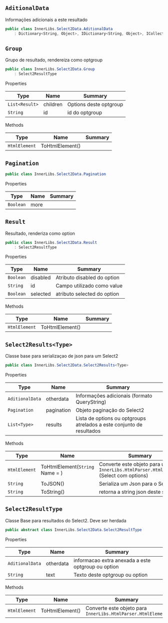 ## `AditionalData`

Informações adicionais a este resultado
```csharp
public class InnerLibs.Select2Data.AditionalData
    : Dictionary<String, Object>, IDictionary<String, Object>, ICollection<KeyValuePair<String, Object>>, IEnumerable<KeyValuePair<String, Object>>, IEnumerable, IDictionary, ICollection, IReadOnlyDictionary<String, Object>, IReadOnlyCollection<KeyValuePair<String, Object>>, ISerializable, IDeserializationCallback

```

## `Group`

Grupo de resultado, rendereiza como optgroup
```csharp
public class InnerLibs.Select2Data.Group
    : Select2ResultType

```

Properties

| Type | Name | Summary | 
| --- | --- | --- | 
| `List<Result>` | children | Options deste optgroup | 
| `String` | id | id do optgroup | 


Methods

| Type | Name | Summary | 
| --- | --- | --- | 
| `HtmlElement` | ToHtmlElement() |  | 


## `Pagination`

```csharp
public class InnerLibs.Select2Data.Pagination

```

Properties

| Type | Name | Summary | 
| --- | --- | --- | 
| `Boolean` | more |  | 


## `Result`

Resultado, renderiza como option
```csharp
public class InnerLibs.Select2Data.Result
    : Select2ResultType

```

Properties

| Type | Name | Summary | 
| --- | --- | --- | 
| `Boolean` | disabled | Atributo disabled do option | 
| `String` | id | Campo utilizado como value | 
| `Boolean` | selected | atributo selected do option | 


Methods

| Type | Name | Summary | 
| --- | --- | --- | 
| `HtmlElement` | ToHtmlElement() |  | 


## `Select2Results<Type>`

Classe base para serializaçao de json para um Select2
```csharp
public class InnerLibs.Select2Data.Select2Results<Type>

```

Properties

| Type | Name | Summary | 
| --- | --- | --- | 
| `AditionalData` | otherdata | Informações adicionais (formato QueryString) | 
| `Pagination` | pagination | Objeto paginação do Select2 | 
| `List<Type>` | results | Lista de options ou optgroups atrelados a este conjunto de resultados | 


Methods

| Type | Name | Summary | 
| --- | --- | --- | 
| `HtmlElement` | ToHtmlElement(`String` Name = ) | Converte este objeto para um `InnerLibs.HtmlParser.HtmlElement` (Select com options) | 
| `String` | ToJSON() | Serializa um Json para o Select2 | 
| `String` | ToString() | retorna a string json deste select2 | 


## `Select2ResultType`

Classe Base para resultados do Select2. Deve ser herdada
```csharp
public abstract class InnerLibs.Select2Data.Select2ResultType

```

Properties

| Type | Name | Summary | 
| --- | --- | --- | 
| `AditionalData` | otherdata | informacao extra anexada a este optgroup ou option | 
| `String` | text | Texto deste optgroup ou option | 


Methods

| Type | Name | Summary | 
| --- | --- | --- | 
| `HtmlElement` | ToHtmlElement() | Converte este objeto para `InnerLibs.HtmlParser.HtmlElement` | 


